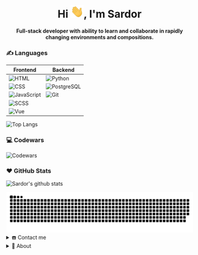 <div align="center">
<h1 align="center">Hi <img width="35" src="https://github.com/1999AZZAR/1999AZZAR/blob/main/resources/img/waving.gif">, I'm Sardor</h1>
<h4 align="center">Full-stack developer with ability to learn and collaborate in rapidly changing environments and
compositions.</h4>
</div>

### ✍️ Languages

| Frontend | Backend | 
|-------------|-------------|
| ![HTML](https://img.shields.io/badge/-HTML-E34F26?style=flat&logo=html5&logoColor=white)   | ![Python](<https://img.shields.io/badge/-Python-3776AB?style=flat&logo=Python&logoColor=white>) |
| ![CSS](https://img.shields.io/badge/-CSS-254bdd?style=flat&logo=css3)   | ![PostgreSQL](<https://img.shields.io/badge/-PostgreSQL-4169E1?style=flat&logo=PostgreSQL&logoColor=white>) |
| ![JavaScript](https://img.shields.io/badge/-JavaScript-C69D00?style=flat&logo=javascript&logoColor=white)    | ![Git](<https://img.shields.io/badge/-Git-F05032?style=flat&logo=Git&logoColor=white>) |
| ![SCSS](<https://img.shields.io/badge/-SCSS-rgb(224,%2022,%20157)?style=flat&logo=sass&logoColor=white>) | | ![Github](<https://img.shields.io/badge/-GitHub-181717?style=flat&logo=GitHub&logoColor=white>) |
| ![Vue](<https://img.shields.io/badge/-Vue-4FC08D?style=flat&logo=Vue.js&logoColor=white>) | | ![Docker](<https://img.shields.io/badge/-Docker-2496ED?style=flat&logo=Docker&logoColor=white>) |


![Top Langs](https://github-readme-stats.vercel.app/api/top-langs/?username=sardor-wd&layout=compact&theme=dark&)

### 💻 Codewars

![Codewars](https://www.codewars.com/users/sardor-web/badges/micro)

### ❤️ GitHub Stats

![Sardor's github stats](https://github-readme-stats.vercel.app/api?username=sardor-wd&theme=dark&show_icons=true)

<div >
  <a href="sardor-web.uz">
  <img  src="https://github.com/1999AZZAR/1999AZZAR/blob/main/resources/img/grid-snake.svg"
       alt="snake" /></a>
</div>

<details>
  <summary>☎️ Contact me</summary>
<div>
  <samp>
    <h2 align="center">😎 you can reach me by:</h2>
    <p align="center">
      <br/>
      <a href="#" target="blank"><img align="center"
         src="https://img.shields.io/badge/linkedin-%231DA1F2.svg?style=for-the-badge&logo=linkedin&logoColor=white"
         alt="#" height="30"/></a>
      <a href="#" target="blank"><img align="center"
         src="https://img.shields.io/badge/gmail-EA4335.svg?style=for-the-badge&logo=gmail&logoColor=white"
         alt="#" height="30"/></a>
    </p>
  <p align="center">
      <a href="#" target="blank"><img align="center"
         src="https://img.shields.io/badge/instagram-%23E4405F.svg?style=for-the-badge&logo=Instagram&logoColor=white"
         alt="#" height="30"/></a>
      <br>
    </p>
  </samp>
</div>
</details>

<details>
  <summary>🧮 About</summary>
<div>
<h2 align="center">🧮 About this Account</h2>
 <p align="center">
  I’m a junior full-stack developer looking for a new role in an exciting company. I focus on
writing accessible HTML, using modern CSS practices and writing clean JavaScript. When
writing JavaScript code, I mostly use Vue, but I can adapt to whatever tools are required. I’m
based in Samarkand, Uzbekistan, but I’m happy working remotely and have experience in remote
teams. When I’m not coding, you’ll find me outdoors.
 </p>
</div>
</details>
